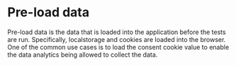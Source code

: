 # Pre-load data

Pre-load data is the data that is loaded into the application before the tests are run. Specifically, localstorage and cookies are loaded into the browser. One of the common use cases is to load the consent cookie value to enable the data analytics being allowed to collect the data.
